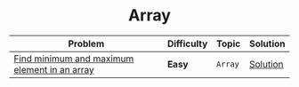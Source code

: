<div align = "center">

# Array

|Problem| Difficulty|Topic|Solution|
|-------|-----------|-----|--------|
|[Find minimum and maximum element in an array](https://practice.geeksforgeeks.org/problems/find-minimum-and-maximum-element-in-an-array4428/0)|**Easy**|`Array`|[Solution](../Arrays/001.Find_minimum_and_maximum_element_in_an_array.cpp)|

</div>
